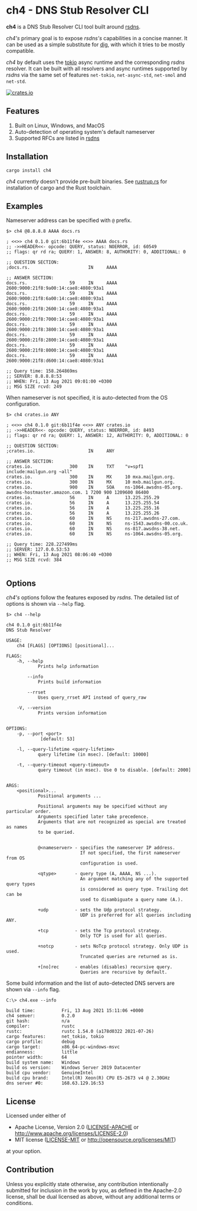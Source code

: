 # ch4 - DNS Stub Resolver CLI

**ch4** is a DNS Stub Resolver CLI tool built around [rsdns](https://github.com/r-bk/rsdns).

*ch4's* primary goal is to expose *rsdns's* capabilities in a concise manner.
It can be used as a simple substitute for [dig](https://en.wikipedia.org/wiki/Dig_(command)),
with which it tries to be mostly compatible.

*ch4* by default uses the [tokio](https://github.com/tokio-rs/tokio) async runtime and the
corresponding *rsdns* resolver. It can be built with all resolvers and async runtimes supported
by *rsdns* via the same set of features `net-tokio`, `net-async-std`, `net-smol` and `net-std`.

[![crates.io][crates-badge]][crates-url]

[crates-badge]: https://img.shields.io/crates/v/ch4.svg
[crates-url]: https://crates.io/crates/ch4

## Features

1. Built on Linux, Windows, and MacOS
2. Auto-detection of operating system's default nameserver
3. Supported RFCs are listed in [rsdns](https://github.com/r-bk/rsdns)


## Installation

```shell
cargo install ch4
```

*ch4* currently doesn't provide pre-built binaries.
See [rustrup.rs](https://rustup.rs) for installation of cargo and the Rust toolchain.


## Examples

Nameserver address can be specified with `@` prefix.

```shell
$> ch4 @8.8.8.8 AAAA docs.rs

; <<>> ch4 0.1.0 git:6b11f4e <<>> AAAA docs.rs
;; ->>HEADER<<- opcode: QUERY, status: NOERROR, id: 60549
;; flags: qr rd ra; QUERY: 1, ANSWER: 8, AUTHORITY: 0, ADDITIONAL: 0

;; QUESTION SECTION:
;docs.rs.                      IN     AAAA

;; ANSWER SECTION:
docs.rs.                59     IN     AAAA   2600:9000:21f8:9a00:14:cae8:4080:93a1
docs.rs.                59     IN     AAAA   2600:9000:21f8:6a00:14:cae8:4080:93a1
docs.rs.                59     IN     AAAA   2600:9000:21f8:2600:14:cae8:4080:93a1
docs.rs.                59     IN     AAAA   2600:9000:21f8:7000:14:cae8:4080:93a1
docs.rs.                59     IN     AAAA   2600:9000:21f8:3800:14:cae8:4080:93a1
docs.rs.                59     IN     AAAA   2600:9000:21f8:2800:14:cae8:4080:93a1
docs.rs.                59     IN     AAAA   2600:9000:21f8:8000:14:cae8:4080:93a1
docs.rs.                59     IN     AAAA   2600:9000:21f8:d600:14:cae8:4080:93a1

;; Query time: 158.264869ms
;; SERVER: 8.8.8.8:53
;; WHEN: Fri, 13 Aug 2021 09:01:00 +0300
;; MSG SIZE rcvd: 249

```

When nameserver is not specified, it is auto-detected from the OS configuration.

```shell
$> ch4 crates.io ANY

; <<>> ch4 0.1.0 git:6b11f4e <<>> ANY crates.io
;; ->>HEADER<<- opcode: QUERY, status: NOERROR, id: 8493
;; flags: qr rd ra; QUERY: 1, ANSWER: 12, AUTHORITY: 0, ADDITIONAL: 0

;; QUESTION SECTION:
;crates.io.                    IN     ANY

;; ANSWER SECTION:
crates.io.              300    IN     TXT    "v=spf1 include:mailgun.org ~all"
crates.io.              300    IN     MX     10 mxa.mailgun.org.
crates.io.              300    IN     MX     10 mxb.mailgun.org.
crates.io.              900    IN     SOA    ns-1064.awsdns-05.org. awsdns-hostmaster.amazon.com. 1 7200 900 1209600 86400
crates.io.              56     IN     A      13.225.255.29
crates.io.              56     IN     A      13.225.255.54
crates.io.              56     IN     A      13.225.255.16
crates.io.              56     IN     A      13.225.255.26
crates.io.              60     IN     NS     ns-217.awsdns-27.com.
crates.io.              60     IN     NS     ns-1543.awsdns-00.co.uk.
crates.io.              60     IN     NS     ns-817.awsdns-38.net.
crates.io.              60     IN     NS     ns-1064.awsdns-05.org.

;; Query time: 228.227499ms
;; SERVER: 127.0.0.53:53
;; WHEN: Fri, 13 Aug 2021 08:06:40 +0300
;; MSG SIZE rcvd: 384


```


## Options

*ch4's* options follow the features exposed by *rsdns*.
The detailed list of options is shown via `--help` flag.

```shell
$> ch4 --help

ch4 0.1.0 git:6b11f4e
DNS Stub Resolver

USAGE:
    ch4 [FLAGS] [OPTIONS] [positional]...

FLAGS:
    -h, --help
            Prints help information

        --info
            Prints build information

        --rrset
            Uses query_rrset API instead of query_raw

    -V, --version
            Prints version information


OPTIONS:
    -p, --port <port>
             [default: 53]

    -l, --query-lifetime <query-lifetime>
            query lifetime (in msec). [default: 10000]

    -t, --query-timeout <query-timeout>
            query timeout (in msec). Use 0 to disable. [default: 2000]


ARGS:
    <positional>...
            Positional arguments ...

            Positional arguments may be specified without any particular order.
            Arguments specified later take precedence.
            Arguments that are not recognized as special are treated as names
            to be queried.


            @<nameserver> - specifies the nameserver IP address.
                            If not specified, the first nameserver from OS
                            configuration is used.

            <qtype>       - query type (A, AAAA, NS ...).
                            An argument matching any of the supported query types
                            is considered as query type. Trailing dot can be
                            used to disambiguate a query name (A.).

            +udp          - sets the Udp protocol strategy.
                            UDP is preferred for all queries including ANY.

            +tcp          - sets the Tcp protocol strategy.
                            Only TCP is used for all queries.

            +notcp        - sets NoTcp protocol strategy. Only UDP is used.
                            Truncated queries are returned as is.

            +[no]rec      - enables (disables) recursive query.
                            Queries are recursive by default.

```

Some build information and the list of auto-detected DNS servers are shown via `--info` flag.

```shell
C:\> ch4.exe --info

build time:          Fri, 13 Aug 2021 15:11:06 +0000
ch4 semver:          0.2.0
git hash:            n/a
compiler:            rustc
rustc:               rustc 1.54.0 (a178d0322 2021-07-26)
cargo features:      net_tokio, tokio
cargo profile:       debug
cargo target:        x86_64-pc-windows-msvc
endianness:          little
pointer width:       64
build system name:   Windows
build os version:    Windows Server 2019 Datacenter
build cpu vendor:    GenuineIntel
build cpu brand:     Intel(R) Xeon(R) CPU E5-2673 v4 @ 2.30GHz
dns server #0:       168.63.129.16:53
```


## License

Licensed under either of

* Apache License, Version 2.0
  ([LICENSE-APACHE](LICENSE-APACHE) or http://www.apache.org/licenses/LICENSE-2.0)
* MIT license
  ([LICENSE-MIT](LICENSE-MIT) or http://opensource.org/licenses/MIT)

at your option.


## Contribution

Unless you explicitly state otherwise, any contribution intentionally submitted
for inclusion in the work by you, as defined in the Apache-2.0 license, shall be
dual licensed as above, without any additional terms or conditions.
